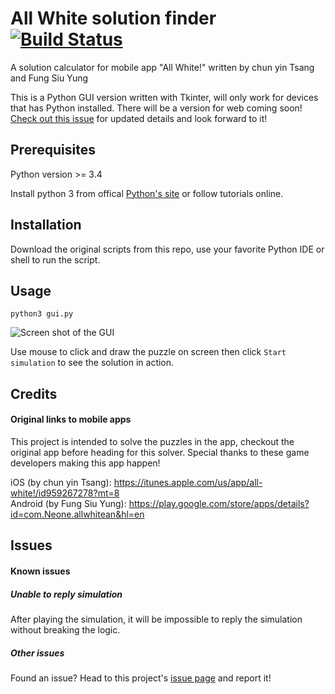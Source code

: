 # All White solution finder  [![Build Status](https://travis-ci.org/prankymat/all-white-calc.svg?branch=master)](https://travis-ci.org/prankymat/all-white-calc)
A solution calculator for mobile app "All White!" written by chun yin Tsang and Fung Siu Yung

This is a Python GUI version written with Tkinter, will only work for devices that has Python installed. There will be a version for web coming soon! [Check out this issue] for updated details and look forward to it!

## Prerequisites
Python version >= 3.4

Install python 3 from offical [Python's site](https://www.python.org/downloads/) or follow tutorials online.

## Installation
Download the original scripts from this repo, use your favorite Python IDE or shell to run the script.

## Usage
``` python3 gui.py ```

![Screen shot of the GUI](https://raw.githubusercontent.com/prankymat/all-white-calc/raw/screenshot.png)

Use mouse to click and draw the puzzle on screen then click ```Start simulation``` to see the solution in action.

## Credits
#### Original links to mobile apps
This project is intended to solve the puzzles in the app, checkout the original app before heading for this solver. Special thanks to these game developers making this app happen!

iOS (by chun yin Tsang): https://itunes.apple.com/us/app/all-white!/id959267278?mt=8  
Android (by Fung Siu Yung): https://play.google.com/store/apps/details?id=com.Neone.allwhitean&hl=en

## Issues
#### Known issues
##### Unable to reply simulation
After playing the simulation, it will be impossible to reply the simulation without breaking the logic.

##### Other issues
Found an issue? Head to this project's [issue page](../../issues) and report it!

[Check out this issue]:../../issues/5
